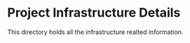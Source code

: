 # Project Infrastructure Details

This directory holds all the infrastructure realted information.

